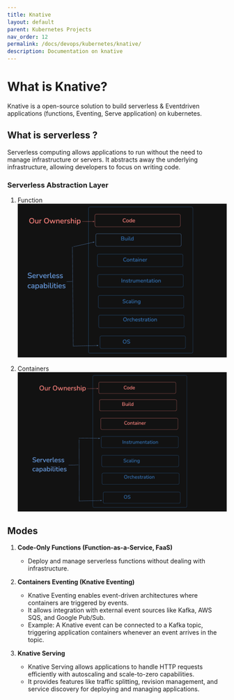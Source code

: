```yaml
---
title: Knative
layout: default
parent: Kubernetes Projects
nav_order: 12
permalink: /docs/devops/kubernetes/knative/
description: Documentation on knative
---
```


# What is Knative?
Knative is a open-source solution to build serverless & Eventdriven applications (functions, Eventing, Serve application) on kubernetes.


## What is serverless ?
Serverless computing allows applications to run without the need to manage infrastructure or servers. It abstracts away the underlying infrastructure, allowing developers to focus on writing code.

### Serverless Abstraction Layer

1. Function
![function](/docs/devops/kubernetes/knative/images/function.png)

2. Containers
![containers](/docs/devops/kubernetes/knative/images/containers.png)

## Modes

1. **Code-Only Functions (Function-as-a-Service, FaaS)**
   - Deploy and manage serverless functions without dealing with infrastructure.

2. **Containers Eventing (Knative Eventing)**
   - Knative Eventing enables event-driven architectures where containers are triggered by events.
   - It allows integration with external event sources like Kafka, AWS SQS, and Google Pub/Sub.
   - Example: A Knative event can be connected to a Kafka topic, triggering application containers whenever an event arrives in the topic.

3. **Knative Serving**
   - Knative Serving allows applications to handle HTTP requests efficiently with autoscaling and scale-to-zero capabilities.
   - It provides features like traffic splitting, revision management, and service discovery for deploying and managing applications.

